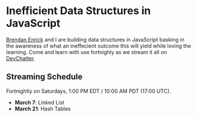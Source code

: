 # Inefficient Data Structures in JavaScript

[Brendan Enrick](https://github.com/benrick) and I are building data structures in JavaScript basking in the awareness of what an ineffecient outcome this will yield while loving the learning. Come and learn with use fortnighly as we stream it all on [DevChatter](https://www.twitch.tv/devchatter/).

## Streaming Schedule

Fortnightly on Saturdays, 1:00 PM EDT / 10:00 AM PDT (17:00 UTC).

- **March 7**: Linked List
- **March 21**: Hash Tables
